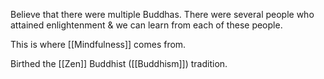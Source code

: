 Believe that there were multiple Buddhas. There were several people who attained enlightenment & we can learn from each of these people.

This is where [[Mindfulness]] comes from.

Birthed the [[Zen]] Buddhist ([[Buddhism]]) tradition.